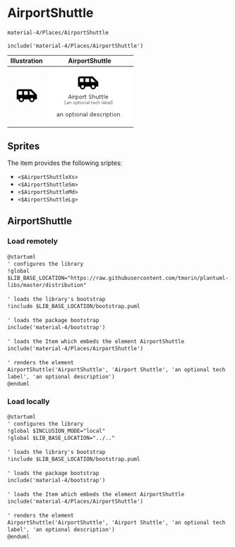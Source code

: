 # AirportShuttle


```text
material-4/Places/AirportShuttle
```

```text
include('material-4/Places/AirportShuttle')
```



| Illustration | AirportShuttle |
| :---: | :---: |
| ![illustration for Illustration](../../material-4/Places/AirportShuttle.png) | ![illustration for AirportShuttle](../../material-4/Places/AirportShuttle.Local.png) |



## Sprites
The item provides the following sriptes:

- `<$AirportShuttleXs>`
- `<$AirportShuttleSm>`
- `<$AirportShuttleMd>`
- `<$AirportShuttleLg>`





## AirportShuttle

### Load remotely
```plantuml
@startuml
' configures the library
!global $LIB_BASE_LOCATION="https://raw.githubusercontent.com/tmorin/plantuml-libs/master/distribution"

' loads the library's bootstrap
!include $LIB_BASE_LOCATION/bootstrap.puml

' loads the package bootstrap
include('material-4/bootstrap')

' loads the Item which embeds the element AirportShuttle
include('material-4/Places/AirportShuttle')

' renders the element
AirportShuttle('AirportShuttle', 'Airport Shuttle', 'an optional tech label', 'an optional description')
@enduml
```

### Load locally
```plantuml
@startuml
' configures the library
!global $INCLUSION_MODE="local"
!global $LIB_BASE_LOCATION="../.."

' loads the library's bootstrap
!include $LIB_BASE_LOCATION/bootstrap.puml

' loads the package bootstrap
include('material-4/bootstrap')

' loads the Item which embeds the element AirportShuttle
include('material-4/Places/AirportShuttle')

' renders the element
AirportShuttle('AirportShuttle', 'Airport Shuttle', 'an optional tech label', 'an optional description')
@enduml
```

